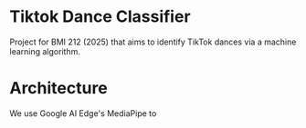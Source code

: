 # Tiktok Dance Classifier 

Project for BMI 212 (2025) that aims to identify TikTok dances via a machine learning algorithm. 

# Architecture 
We use Google AI Edge's MediaPipe to  